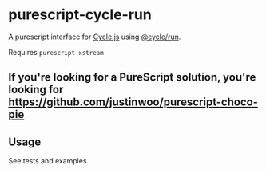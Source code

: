 # purescript-cycle-run

A purescript interface for [Cycle.js](http://cycle.js.org/) using
[@cycle/run](https://github.com/cyclejs/cyclejs/tree/master/run).

Requires `purescript-xstream`

## If you're looking for a PureScript solution, you're looking for <https://github.com/justinwoo/purescript-choco-pie>

## Usage

See tests and examples

